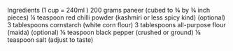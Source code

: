  Ingredients (1 cup = 240ml ) 200 grams paneer (cubed to ¾ by ¾ inch pieces) ¼ teaspoon red chilli powder (kashmiri or less spicy kind) (optional) 3 tablespoons cornstarch (white corn flour) 3 tablespoons all-purpose flour (maida) (optional) ⅛ teaspoon black pepper (crushed or ground) ⅛ teaspoon salt (adjust to taste)